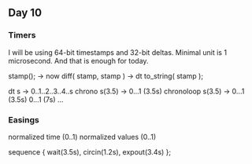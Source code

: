 ## Day 10

### Timers

I will be using 64-bit timestamps and 32-bit deltas. Minimal unit is 1 microsecond. And that is enough for today.

stamp(); -> now
diff( stamp, stamp ) -> dt
to_string( stamp );

dt s -> 0..1..2..3..4..s
chrono s(3.5) -> 0...1 (3.5s)
chronoloop s(3.5) -> 0...1 (3.5s) 0...1 (7s) ...

### Easings

normalized time (0..1)
normalized values (0..1)

sequence { wait(3.5s), circin(1.2s), expout(3.4s) };
